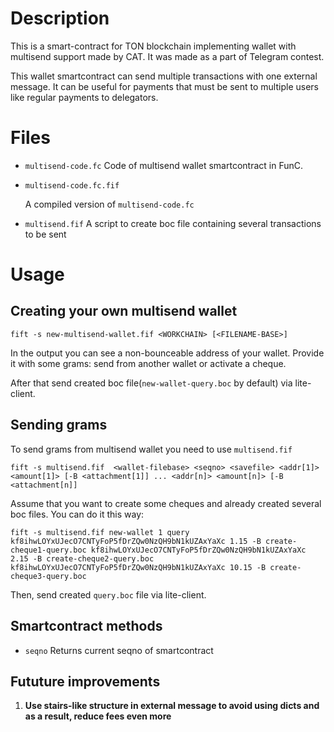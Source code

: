 # Description

This is a smart-contract for TON blockchain implementing wallet with multisend support made by CAT. It was made as a part of Telegram contest.

This wallet smartcontract can send multiple transactions with one external message. It can be useful for payments that must be sent to multiple users like regular payments to delegators.

# Files

- `multisend-code.fc` 
  Code of multisend wallet smartcontract in FunC.

- `multisend-code.fc.fif`

  A compiled version of `multisend-code.fc` 

- `multisend.fif`
  A script to create boc file containing several transactions to be sent


# Usage

## Creating your own multisend wallet

`fift -s new-multisend-wallet.fif <WORKCHAIN> [<FILENAME-BASE>]` 

In the output you can see a non-bounceable address of your wallet. Provide it with some grams: send from another wallet or activate a cheque.

After that send created boc file(`new-wallet-query.boc` by default) via lite-client.

## Sending grams

To send grams from multisend wallet you need to use `multisend.fif`

`fift -s multisend.fif  <wallet-filebase> <seqno> <savefile> <addr[1]> <amount[1]> [-B <attachment[1]] ... <addr[n]> <amount[n]> [-B <attachment[n]]`

Assume that you want to create some cheques and already created several boc files. You can do it this way:

`fift -s multisend.fif new-wallet 1 query kf8ihwLOYxUJecO7CNTyFoP5fDrZQw0NzQH9bN1kUZAxYaXc 1.15 -B create-cheque1-query.boc kf8ihwLOYxUJecO7CNTyFoP5fDrZQw0NzQH9bN1kUZAxYaXc 2.15 -B create-cheque2-query.boc kf8ihwLOYxUJecO7CNTyFoP5fDrZQw0NzQH9bN1kUZAxYaXc 10.15 -B create-cheque3-query.boc`

Then, send created `query.boc` file via lite-client.

## Smartcontract methods

- `seqno`
  Returns current seqno of smartcontract

## Fututure improvements

1. **Use stairs-like structure in external message to avoid using dicts and as a result, reduce fees even more**